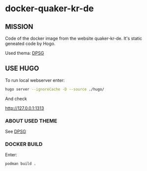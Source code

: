# docker-quaker-kr-de

## MISSION

Code of the docker image from the website quaker-kr-de. It's static geneated code
by Hogo.

Used thema: [DPSG](https://themes.gohugo.io/themes/hugo-dpsg/)

## USE HUGO

To run local webserver enter:

```bash
hugo server --ignoreCache -D --source ./hugo/
```

And check

<http://127.0.0.1:1313>

### ABOUT USED THEME

See [DPSG](https://themes.gohugo.io/themes/hugo-dpsg/)

### DOCKER BUILD

Enter:

```bash
podman build .
```
